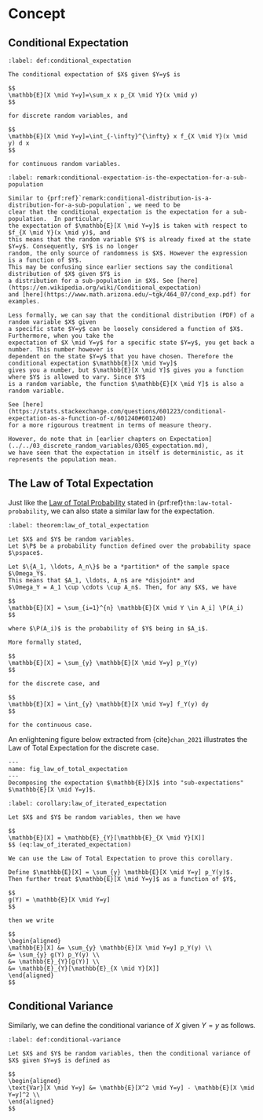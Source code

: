 # Concept

## Conditional Expectation

```{prf:definition} Conditional Expectation
:label: def:conditional_expectation

The conditional expectation of $X$ given $Y=y$ is

$$
\mathbb{E}[X \mid Y=y]=\sum_x x p_{X \mid Y}(x \mid y)
$$

for discrete random variables, and

$$
\mathbb{E}[X \mid Y=y]=\int_{-\infty}^{\infty} x f_{X \mid Y}(x \mid y) d x
$$

for continuous random variables.
```

```{prf:remark} Conditional Expectation is the Expectation for a Sub-Population
:label: remark:conditional-expectation-is-the-expectation-for-a-sub-population

Similar to {prf:ref}`remark:conditional-distribution-is-a-distribution-for-a-sub-population`, we need to be
clear that the conditional expectation is the expectation for a sub-population.  In particular,
the expectation of $\mathbb{E}[X \mid Y=y]$ is taken with respect to $f_{X \mid Y}(x \mid y)$, and
this means that the random variable $Y$ is already fixed at the state $Y=y$. Consequently, $Y$ is no longer
random, the only source of randomness is $X$. However the expression is a function of $Y$.
This may be confusing since earlier sections say the conditional distribution of $X$ given $Y$ is
a distribution for a sub-population in $X$. See [here](https://en.wikipedia.org/wiki/Conditional_expectation)
and [here](https://www.math.arizona.edu/~tgk/464_07/cond_exp.pdf) for examples.

Less formally, we can say that the conditional distribution (PDF) of a random variable $X$ given
a specific state $Y=y$ can be loosely considered a function of $X$.  Furthermore, when you take the
expectation of $X \mid Y=y$ for a specific state $Y=y$, you get back a number. This number however is
dependent on the state $Y=y$ that you have chosen. Therefore the conditional expectation $\mathbb{E}[X \mid Y=y]$
gives you a number, but $\mathbb{E}[X \mid Y]$ gives you a function where $Y$ is allowed to vary. Since $Y$
is a random variable, the function $\mathbb{E}[X \mid Y]$ is also a random variable.

See [here](https://stats.stackexchange.com/questions/601223/conditional-expectation-as-a-function-of-x/601240#601240)
for a more rigourous treatment in terms of measure theory.

However, do note that in [earlier chapters on Expectation](../../03_discrete_random_variables/0305_expectation.md),
we have seen that the expectation in itself is deterministic, as it represents the population mean.
```

## The Law of Total Expectation

Just like the [Law of Total Probability](../../02_probability/0206_bayes_theorem.md) stated
in {prf:ref}`thm:law-total-probability`, we can also state a similar law for the expectation.

```{prf:theorem} Law of Total Expectation
:label: theorem:law_of_total_expectation

Let $X$ and $Y$ be random variables.
Let $\P$ be a probability function defined over the probability space $\pspace$.

Let $\{A_1, \ldots, A_n\}$ be a *partition* of the sample space $\Omega_Y$.
This means that $A_1, \ldots, A_n$ are *disjoint* and
$\Omega_Y = A_1 \cup \cdots \cup A_n$. Then, for any $X$, we have

$$
\mathbb{E}[X] = \sum_{i=1}^{n} \mathbb{E}[X \mid Y \in A_i] \P(A_i)
$$

where $\P(A_i)$ is the probability of $Y$ being in $A_i$.

More formally stated,

$$
\mathbb{E}[X] = \sum_{y} \mathbb{E}[X \mid Y=y] p_Y(y)
$$

for the discrete case, and

$$
\mathbb{E}[X] = \int_{y} \mathbb{E}[X \mid Y=y] f_Y(y) dy
$$

for the continuous case.
```

An enlightening figure below extracted from {cite}`chan_2021` illustrates the Law of Total Expectation for the discrete case.

```{figure} ../assets/chan_fig5.11.png
---
name: fig_law_of_total_expectation
---
Decomposing the expectation $\mathbb{E}[X]$ into "sub-expectations" $\mathbb{E}[X \mid Y=y]$.
```

```{prf:corollary} The Law of Iterated Expectation
:label: corollary:law_of_iterated_expectation

Let $X$ and $Y$ be random variables, then we have

$$
\mathbb{E}[X] = \mathbb{E}_{Y}[\mathbb{E}_{X \mid Y}[X]]
$$ (eq:law_of_iterated_expectation)
```

```{prf:proof}
We can use the Law of Total Expectation to prove this corollary.

Define $\mathbb{E}[X] = \sum_{y} \mathbb{E}[X \mid Y=y] p_Y(y)$.
Then further treat $\mathbb{E}[X \mid Y=y]$ as a function of $Y$,

$$
g(Y) = \mathbb{E}[X \mid Y=y]
$$

then we write

$$
\begin{aligned}
\mathbb{E}[X] &= \sum_{y} \mathbb{E}[X \mid Y=y] p_Y(y) \\
&= \sum_{y} g(Y) p_Y(y) \\
&= \mathbb{E}_{Y}[g(Y)] \\
&= \mathbb{E}_{Y}[\mathbb{E}_{X \mid Y}[X]]
\end{aligned}
$$
```

## Conditional Variance

Similarly, we can define the conditional variance of $X$ given $Y=y$ as follows.

```{prf:definition} Conditional Variance
:label: def:conditional-variance

Let $X$ and $Y$ be random variables, then the conditional variance of $X$ given $Y=y$ is defined as

$$
\begin{aligned}
\text{Var}[X \mid Y=y] &= \mathbb{E}[X^2 \mid Y=y] - \mathbb{E}[X \mid Y=y]^2 \\
\end{aligned}
$$
```

